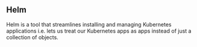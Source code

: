 ## Helm

Helm is a tool that streamlines installing and managing Kubernetes applications i.e. lets us treat our Kubernetes apps as apps instead of just a collection of objects.
